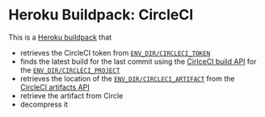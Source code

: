 # Heroku Buildpack: CircleCI
This is a [Heroku buildpack](https://devcenter.heroku.com/articles/buildpacks)
that
- retrieves the CircleCI token from
  [`ENV_DIR/CIRCLECI_TOKEN`](https://devcenter.heroku.com/articles/buildpack-api#bin-compile)
- finds the latest build for the last commit using the
  [CirlceCI build API](https://circleci.com/docs/api#recent-builds-project) for the
  [`ENV_DIR/CIRCLECI_PROJECT`](https://devcenter.heroku.com/articles/buildpack-api#bin-compile)
- retrieves the location of the
  [`ENV_DIR/CIRCLECI_ARTIFACT`](https://devcenter.heroku.com/articles/buildpack-api#bin-compile)
  from the [CircleCI artifacts API](https://circleci.com/docs/api#build-artifacts)
- retrieve the artifact from Circle
- decompress it
